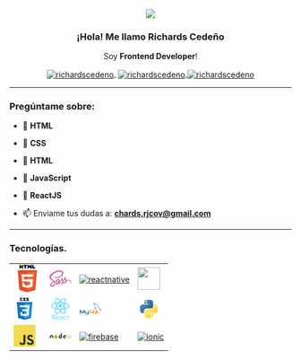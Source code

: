 <p align="center" width="300">
   <img align="center" width="200" src="https://lh3.googleusercontent.com/nDmWfi3HkbO79xgmO0Fv7Kp8zCsFRMU0pB--nQXXdbrQ2P9uWLdo07oVDh5YEnci3SIn1iniM0F_wuXmg3TkZvWXBqtsJzZti9QsBCuhyyrrkkKFqBel-4k9Ff5dd1FvfDUrZAgyZv8_GzNld7hUvtWJ0n1nMMxKUreTrLcTDnjdducRCoUUPSiZrB7tk2TKXoTzqGjDVNHQZVfQEh2XVUND8xHCmTH6b-Rxzy0HKrvGZy_vRVP_RFKEGlPLQPz76HmVEXycul74Bg2MPQw8_JfL2L5nCiToZ9DNZ4a3t3M0LOFywT79-4d7Qn35WR95fiPoHSR8NBArZpkNPZhtY8d9G7scRDKpVQ6uHqe9LC2kKuFirRPN-NZ0FTPV1B-iDfAK9DEUOBj4Klks8lOy9j4bYO8_K1BBnrJDIQrRsjD8bZgA6usAwaa5pHuxYX2Fcm5fYw25tvGrppQXrqQW2Hr6BG-qxZ7qIWICVN0iI4EUHPHoSWLR1zd3JyOijkqYuvr0tHeD6QfH0cogGHmaEe8cHhkOeBEZV56QzsSnfojwJQIm7Cn8NAcs7ndfwO8XwPnarSED4bypYQ86O5qMLJCZESVn9SVDMsa8haOw9SM_meN8kaqRcGJfP3M_EiUfUsREi0WMSD9ucaUxmFF8vF09VfgCbhyOOBO4r2fsGUoToKcfHpvIO65ZG5oipjJUdlKSbjoZ1JSjZHRtP4ctTjB3CxvnaQzlRYrbVfVbQF6SFphy__7IAdiXJr502ln5Dl7ymsI9l6jGhM3Ko221pRCpFmwIb28X3efeGDqpOy3jW4ZTUTR6OpEgkd_xSn7qtfGOK8Obm2R5Wkx9_ygvteiSegx2gQEu96UR0WBjKbDKoAXNrqNPG0hE-5-DBe3rmZk4UOGjWGqeCvKHZO60g0BPYKPGQrCFHmV7vhKC=s653-no?authuser=0" />
   <h3 align="center">¡Hola! Me llamo Richards Cedeño </h3>
</p>

<p align="center">Soy <strong>Frontend Developer</strong>!</p>
<p align="center">
   <a href="https://linkedin.com/in/richardscedeno" target="blank" style='margin-right:4px'>
    <img align="center" src="https://cdn.jsdelivr.net/npm/simple-icons@3.0.1/icons/linkedin.svg" alt="richardscedeno" height="28px" width="28px" />
  </a>
  <a href="https://instagram.com/richards.cedeno" target="blank">
    <img align="center" src="https://cdn.jsdelivr.net/npm/simple-icons@3.0.1/icons/instagram.svg" alt="richardscedeno" height="28px" width="28px" />
  </a>
  <a href="https://twitter.com/richardscedeno" target="blank">
    <img align="center" src="https://cdn.jsdelivr.net/npm/simple-icons@3.0.1/icons/twitter.svg" alt="richardscedeno" height="28px" width="28px" />
  </a>
</p>

___

<h3 align="left">Pregúntame sobre:</h3>

- 💬 **HTML**
- 💬 **CSS**
- 💬 **HTML**
- 💬 **JavaScript**
- 💬 **ReactJS**

- 📫 Enviame tus dudas a: **chards.rjcov@gmail.com**

___

<h3  align="left">Tecnologías.</h3>

<table align="center">
  <tbody>
    <tr>
      <td>
        <a href="https://www.w3.org/html/" target="_blank" rel="noreferrer"> <img src="https://raw.githubusercontent.com/devicons/devicon/master/icons/html5/html5-original-wordmark.svg" alt="html5" width="50" height="50"/> </a>
      </td>
      <td>
        <a href="https://sass-lang.com" target="_blank" rel="noreferrer"> <img src="https://raw.githubusercontent.com/devicons/devicon/master/icons/sass/sass-original.svg" alt="sass" width="40" height="40"/> </a>
      </td>
      <td>
        <a href="https://reactnative.dev/" target="_blank" rel="noreferrer"> <img src="https://reactnative.dev/img/header_logo.svg" alt="reactnative" width="40" height="40"/> </a>
      </td>
      <td>
        <a href="https://www.mongodb.com/" target="_blank" rel="noreferrer"> <img src="https://www.vectorlogo.zone/logos/mongodb/mongodb-icon.svg" width="40" height="40"/> </a>
      </td>
    </tr>
    <tr>
      <td>
        <a href="https://www.w3schools.com/css/" target="_blank" rel="noreferrer"> <img src="https://raw.githubusercontent.com/devicons/devicon/master/icons/css3/css3-original-wordmark.svg" alt="css3" width="40" height="40"/> </a>
      </td>
      <td>
        <a href="https://reactjs.org/" target="_blank" rel="noreferrer"> <img src="https://raw.githubusercontent.com/devicons/devicon/master/icons/react/react-original-wordmark.svg" alt="react" width="40" height="40"/> </a>
      </td>
      <td>
        <a href="https://www.mysql.com/" target="_blank" rel="noreferrer"> <img src="https://raw.githubusercontent.com/devicons/devicon/master/icons/mysql/mysql-original-wordmark.svg" alt="mysql" width="40" height="40"/> </a> 
      </td>
      <td>
        <a href="https://www.python.org" target="_blank" rel="noreferrer"> <img src="https://raw.githubusercontent.com/devicons/devicon/master/icons/python/python-original.svg" alt="python" width="40" height="40"/> </a> 
      </td>
    </tr>
    <tr>
      <td>
        <a href="https://developer.mozilla.org/en-US/docs/Web/JavaScript" target="_blank" rel="noreferrer"> <img src="https://raw.githubusercontent.com/devicons/devicon/master/icons/javascript/javascript-original.svg" alt="javascript" width="40" height="40"/> </a>
      </td>
      <td>
        <a href="https://nodejs.org" target="_blank" rel="noreferrer"> <img src="https://raw.githubusercontent.com/devicons/devicon/master/icons/nodejs/nodejs-original-wordmark.svg" alt="nodejs" width="40" height="40"/> </a>
      </td>
      <td>
        <a href="https://firebase.google.com/" target="_blank" rel="noreferrer"> <img src="https://www.vectorlogo.zone/logos/firebase/firebase-icon.svg" alt="firebase" width="40" height="40"/> </a>
      </td>
      <td>
        <a href="https://ionicframework.com" target="_blank" rel="noreferrer"> <img src="https://upload.wikimedia.org/wikipedia/commons/d/d1/Ionic_Logo.svg" alt="ionic" width="40" height="40"/> </a> 
      </td>
    </tr>
  </tbody>
</table>

